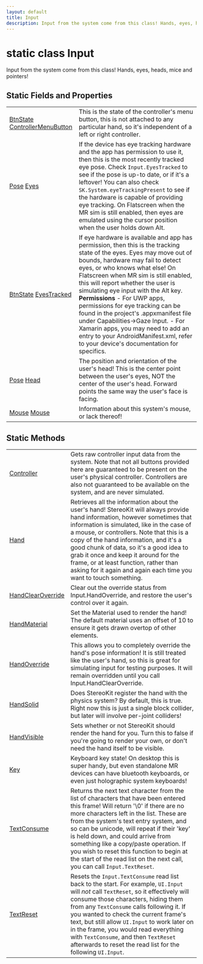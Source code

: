 ```yaml
---
layout: default
title: Input
description: Input from the system come from this class! Hands, eyes, heads, mice and pointers!
---
```

# static class Input

Input from the system come from this class! Hands, eyes,
heads, mice and pointers!

## Static Fields and Properties

|  |  |
|--|--|
|[BtnState]({{site.url}}/Pages/StereoKit/BtnState.html) [ControllerMenuButton]({{site.url}}/Pages/StereoKit/Input/ControllerMenuButton.html)|This is the state of the controller's menu button, this is not attached to any particular hand, so it's independent of a left or right controller.|
|[Pose]({{site.url}}/Pages/StereoKit/Pose.html) [Eyes]({{site.url}}/Pages/StereoKit/Input/Eyes.html)|If the device has eye tracking hardware and the app has permission to use it, then this is the most recently tracked eye pose. Check `Input.EyesTracked` to see if the pose is up-to date, or if it's a leftover!  You can also check `SK.System.eyeTrackingPresent` to see if the hardware is capable of providing eye tracking.  On Flatscreen when the MR sim is still enabled, then eyes are emulated using the cursor position when the user holds down Alt.|
|[BtnState]({{site.url}}/Pages/StereoKit/BtnState.html) [EyesTracked]({{site.url}}/Pages/StereoKit/Input/EyesTracked.html)|If eye hardware is available and app has permission, then this is the tracking state of the eyes. Eyes may move out of bounds, hardware may fail to detect eyes, or who knows what else!  On Flatscreen when MR sim is still enabled, this will report whether the user is simulating eye input with the Alt key.  **Permissions** - For UWP apps, permissions for eye tracking can be found in the project's .appxmanifest file under Capabilities->Gaze Input. - For Xamarin apps, you may need to add an entry to your AndroidManifest.xml, refer to your device's documentation for specifics.|
|[Pose]({{site.url}}/Pages/StereoKit/Pose.html) [Head]({{site.url}}/Pages/StereoKit/Input/Head.html)|The position and orientation of the user's head! This is the center point between the user's eyes, NOT the center of the user's head. Forward points the same way the user's face is facing.|
|[Mouse]({{site.url}}/Pages/StereoKit/Mouse.html) [Mouse]({{site.url}}/Pages/StereoKit/Input/Mouse.html)|Information about this system's mouse, or lack thereof!|

## Static Methods

|  |  |
|--|--|
|[Controller]({{site.url}}/Pages/StereoKit/Input/Controller.html)|Gets raw controller input data from the system. Note that not all buttons provided here are guaranteed to be present on the user's physical controller. Controllers are also not guaranteed to be available on the system, and are never simulated.|
|[Hand]({{site.url}}/Pages/StereoKit/Input/Hand.html)|Retrieves all the information about the user's hand! StereoKit will always provide hand information, however sometimes that information is simulated, like in the case of a mouse, or controllers.  Note that this is a copy of the hand information, and it's a good chunk of data, so it's a good idea to grab it once and keep it around for the frame, or at least function, rather than asking for it again and again each time you want to touch something.|
|[HandClearOverride]({{site.url}}/Pages/StereoKit/Input/HandClearOverride.html)|Clear out the override status from Input.HandOverride, and restore the user's control over it again.|
|[HandMaterial]({{site.url}}/Pages/StereoKit/Input/HandMaterial.html)|Set the Material used to render the hand! The default material uses an offset of 10 to ensure it gets drawn overtop of other elements.|
|[HandOverride]({{site.url}}/Pages/StereoKit/Input/HandOverride.html)|This allows you to completely override the hand's pose information! It is still treated like the user's hand, so this is great for simulating input for testing purposes. It will remain overridden until you call Input.HandClearOverride.|
|[HandSolid]({{site.url}}/Pages/StereoKit/Input/HandSolid.html)|Does StereoKit register the hand with the physics system? By default, this is true. Right now this is just a single block collider, but later will involve per-joint colliders!|
|[HandVisible]({{site.url}}/Pages/StereoKit/Input/HandVisible.html)|Sets whether or not StereoKit should render the hand for you. Turn this to false if you're going to render your own, or don't need the hand itself to be visible.|
|[Key]({{site.url}}/Pages/StereoKit/Input/Key.html)|Keyboard key state! On desktop this is super handy, but even standalone MR devices can have bluetooth keyboards, or even just holographic system keyboards!|
|[TextConsume]({{site.url}}/Pages/StereoKit/Input/TextConsume.html)|Returns the next text character from the list of characters that have been entered this frame! Will return '\0' if there are no more characters left in the list. These are from the system's text entry system, and so can be unicode, will repeat if their 'key' is held down, and could arrive from something like a copy/paste operation.  If you wish to reset this function to begin at the start of the read list on the next call, you can call `Input.TextReset`.|
|[TextReset]({{site.url}}/Pages/StereoKit/Input/TextReset.html)|Resets the `Input.TextConsume` read list back to the start. For example, `UI.Input` will _not_ call `TextReset`, so it effectively will consume those characters, hiding them from any `TextConsume` calls following it. If you wanted to check the current frame's text, but still allow `UI.Input` to work later on in the frame, you would read everything with `TextConsume`, and then `TextReset` afterwards to reset the read list for the following `UI.Input`.|
